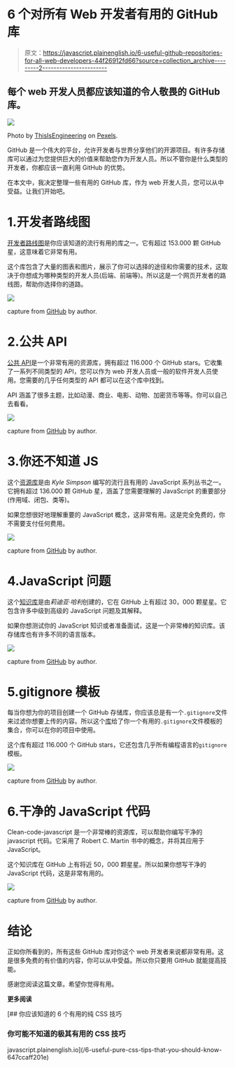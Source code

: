 # 6 个对所有 Web 开发者有用的 GitHub 库

> 原文：<https://javascript.plainenglish.io/6-useful-github-repositories-for-all-web-developers-44f26912fd66?source=collection_archive---------2----------------------->

## 每个 web 开发人员都应该知道的令人敬畏的 GitHub 库。

![](img/590c7e3600e87bdfdbce34547c865667.png)

Photo by [ThisIsEngineering](https://www.pexels.com/fr-fr/@thisisengineering?utm_content=attributionCopyText&utm_medium=referral&utm_source=pexels) on [Pexels](https://www.pexels.com/).

GitHub 是一个伟大的平台，允许开发者与世界分享他们的开源项目。有许多存储库可以通过为您提供巨大的价值来帮助您作为开发人员。所以不管你是什么类型的开发者，你都应该一直利用 GitHub 的优势。

在本文中，我决定整理一些有用的 GitHub 库，作为 web 开发人员，您可以从中受益。让我们开始吧。

# 1.开发者路线图

[开发者路线图](https://github.com/kamranahmedse/developer-roadmap)是你应该知道的流行有用的库之一。它有超过 153.000 颗 GitHub 星，这意味着它非常有用。

这个库包含了大量的图表和图片，展示了你可以选择的途径和你需要的技术，这取决于你想成为哪种类型的开发人员(后端、前端等)。所以这是一个网页开发者的路线图，帮助你选择你的道路。

![](img/1de9cfdddb736a8caf827c37d7a3e61c.png)

capture from [GitHub](https://github.com/kamranahmedse/developer-roadmap) by author.

# 2.公共 API

[公共 API](https://github.com/public-apis/public-apis)是一个非常有用的资源库，拥有超过 116.000 个 GitHub stars。它收集了一系列不同类型的 API，您可以作为 web 开发人员或一般的软件开发人员使用。您需要的几乎任何类型的 API 都可以在这个库中找到。

API 涵盖了很多主题，比如动漫、商业、电影、动物、加密货币等等。你可以自己去看看。

![](img/bfbba1b3ce4fe2b4642124635f733a33.png)

capture from [GitHub](https://github.com/public-apis/public-apis) by author.

# 3.你还不知道 JS

这个[资源库](https://github.com/getify/You-Dont-Know-JS)是由 *Kyle Simpson* 编写的流行且有用的 JavaScript 系列丛书之一。它拥有超过 136.000 颗 GitHub 星，涵盖了您需要理解的 JavaScript 的重要部分(作用域、闭包、类等)。

如果您想很好地理解重要的 JavaScript 概念，这非常有用。这是完全免费的，你不需要支付任何费用。

![](img/1d7ca3c469f15b2e83ffed3da65ce0c3.png)

capture from [GitHub](https://github.com/getify/You-Dont-Know-JS) by author.

# 4.JavaScript 问题

这个[知识库](https://github.com/lydiahallie/javascript-questions)是由*莉迪亚·哈利*创建的，它在 GitHub 上有超过 30，000 颗星星。它包含许多中级到高级的 JavaScript 问题及其解释。

如果你想测试你的 JavaScript 知识或者准备面试，这是一个非常棒的知识库。该存储库也有许多不同的语言版本。

![](img/6f056b4fdcd9f6f0d75ba124ca5a2741.png)

capture from [GitHub](https://github.com/lydiahallie/javascript-questions) by author.

# 5.gitignore 模板

每当你想为你的项目创建一个 GitHub 存储库，你应该总是有一个`.gitignore`文件来过滤你想要上传的内容。所以这个[库](https://github.com/github/gitignore)给了你一个有用的`.gitignore`文件模板的集合，你可以在你的项目中使用。

这个库有超过 116.000 个 GitHub stars，它还包含几乎所有编程语言的`gitignore`模板。

![](img/d6b79e68b89462fa8dce88e3a9e94b59.png)

capture from [GitHub](https://github.com/github/gitignore) by author.

# 6.干净的 JavaScript 代码

Clean-code-javascript 是一个非常棒的资源库，可以帮助你编写干净的 javascript 代码。它采用了 Robert C. Martin 书中的概念，并将其应用于 JavaScript。

这个知识库在 GitHub 上有将近 50，000 颗星星。所以如果你想写干净的 JavaScript 代码，这是非常有用的。

![](img/e7206380f79e584a49a3b85d6adf202f.png)

capture from [GitHub](https://github.com/ryanmcdermott/clean-code-javascript) by author.

# 结论

正如你所看到的，所有这些 GitHub 库对你这个 web 开发者来说都非常有用。这是很多免费的有价值的内容，你可以从中受益。所以你只要用 GitHub 就能提高技能。

感谢您阅读这篇文章。希望你觉得有用。

**更多阅读**

[](/6-useful-pure-css-tips-that-you-should-know-647ccaff201e) [## 你应该知道的 6 个有用的纯 CSS 技巧

### 你可能不知道的极其有用的 CSS 技巧

javascript.plainenglish.io](/6-useful-pure-css-tips-that-you-should-know-647ccaff201e)